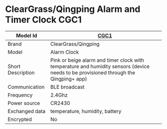 # ClearGrass/Qingping Alarm and Timer Clock CGC1

|Model Id|[CGC1](https://github.com/theengs/decoder/blob/development/src/devices/CGD1_json.h)|
|-|-|
|Brand|ClearGrass/Qingping|
|Model|Alarm Clock|
|Short Description|Pink or beige alarm and timer clock with temperature and humidity sensors (device needs to be provisioned through the Qingping+ app)|
|Communication|BLE broadcast|
|Frequency|2.4Ghz|
|Power source|CR2430|
|Exchanged data|temperature, humidity, battery|
|Encrypted|No|
